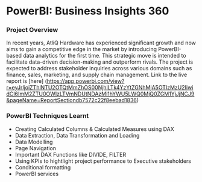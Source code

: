 # PowerBI: Business Insights 360

### Project Overview
In recent years, AtliQ Hardware has experienced significant growth and now aims to gain a competitive edge in the market by introducing PowerBI-based data analytics for the first time. This strategic move is intended to facilitate data-driven decision-making and outperform rivals. The project is expected to address stakeholder inquiries across various domains such as finance, sales, marketing, and supply chain management.
Link to the live report is [here] (https://app.powerbi.com/view?r=eyJrIjoiZThlNTU2OTQtMmZhOS00NjhlLTk4YzYtZGNhMjA5OTIzMzU2IiwidCI6ImM2ZTU0OWIzLTVmNDUtNDAzMi1hYWU5LWQ0MjQ0ZGM1YjJjNCJ9&pageName=ReportSectiondb7572c22f8eebad1836)

### PowerBI Techniques Learnt
- Creating Calculated Columns & Calculated Measures using DAX
- Data Extraction, Data Transformation and Loading
- Data Modelling
- Page Navigation
- Important DAX Functions like DIVIDE, FILTER
- Using KPIs to hightlight project performance to Executive stakeholders
- Conditional formatting
- PowerBI services


  
